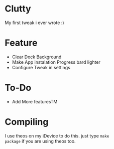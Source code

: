 # Clutty
My first tweak i ever wrote :)

# Feature
- Clear Dock Background
- Make App instalation Progress bard lighter
- Configure Tweak in settings

# To-Do
- Add More featuresTM

# Compiling
I use theos on my iDevice to do this. just type <code>make package</code> if you are using theos too.

